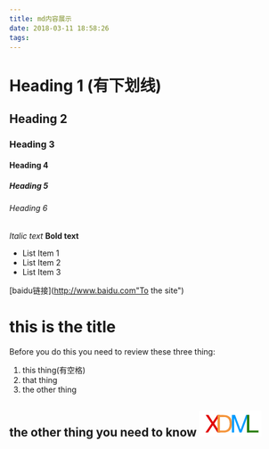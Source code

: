 ```yaml
---
title: md内容展示
date: 2018-03-11 18:58:26
tags:
---
```

# Heading 1 (有下划线)
## Heading 2
### Heading 3
#### Heading 4
##### Heading 5
###### Heading 6
*Italic text*
**Bold text**

- List Item 1
- List Item 2
- List Item 3

[baidu链接](http://www.baidu.com"To the site")
# this is the title

Before you do this you need to review these three thing:

1. this thing(有空格)
2. that thing
3. the other thing

the other thing you need to know
![我是图片](md内容展示/xdml.png)
--------------------
